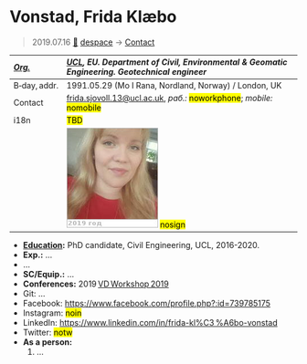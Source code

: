 # Vonstad, Frida Klæbo
> 2019.07.16 [🚀](../index/index.md) [despace](index.md) → [Contact](contact.md)

|*[Org.](contact.md)*|*[UCL](zz_ucl.md), EU. Department of Civil, Environmental & Geomatic Engineering. Geotechnical engineer*|
|:--|:--|
|B‑day, addr.|1991.05.29 (Mo I Rana, Nordland, Norway) / London, UK|
|Contact|<frida.sjovoll.13@ucl.ac.uk>, *раб.:* <mark>noworkphone</mark>; *mobile:* <mark>nomobile</mark>|
|i18n|<mark>TBD</mark>|
| |![](f/contact/v/vonstad1_photo.jpg) <mark>nosign</mark>|

   - **[Education](edu.md):** PhD candidate, Civil Engineering, UCL, 2016-2020.
   - **Exp.:** …
   - …
   - **SC/Equip.:** …
   - **Conferences:** 2019 [VD Workshop 2019](vdws2019.md)
   - Git: …
   - Facebook: <https://www.facebook.com/profile.php?:id=739785175>
   - Instagram: <mark>noin</mark>
   - LinkedIn: <https://www.linkedin.com/in/frida-kl%C3 %A6bo-vonstad>
   - Twitter: <mark>notw</mark>
   - **As a person:**
      1. …
